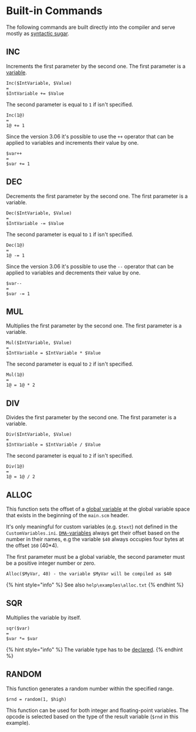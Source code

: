 # Built-in Commands

The following commands are built directly into the compiler and serve mostly as [syntactic sugar](https://en.wikipedia.org/wiki/Syntactic_sugar).

## INC

Increments the first parameter by the second one. The first parameter is a [variable](variables.md).

```
Inc($IntVariable, $Value)
=
$IntVariable += $Value
```

The second parameter is equal to `1` if isn't specified.

```
Inc(1@)
=
1@ += 1
```

Since the version 3.06 it's possible to use the `++` operator that can be applied to variables and increments their value by one.

```
$var++
=
$var += 1
```

## DEC

Decrements the first parameter by the second one. The first parameter is a variable.

```
Dec($IntVariable, $Value)
=
$IntVariable -= $Value
```

The second parameter is equal to `1` if isn't specified.

```
Dec(1@)
=
1@ -= 1
```

Since the version 3.06 it's possible to use the `--` operator that can be applied to variables and decrements their value by one.

```
$var--
=
$var -= 1
```

## MUL

Multiplies the first parameter by the second one. The first parameter is a variable.

```
Mul($IntVariable, $Value)
=
$IntVariable = $IntVariable * $Value
```

The second parameter is equal to `2` if isn't specified.

```
Mul(1@)
=
1@ = 1@ * 2
```

## DIV

Divides the first parameter by the second one. The first parameter is a variable.

```
Div($IntVariable, $Value)
=
$IntVariable = $IntVariable / $Value
```

The second parameter is equal to `2` if isn't specified.

```
Div(1@)
=
1@ = 1@ / 2
```

## ALLOC 

This function sets the offset of a [global variable](variables.md#global-variables) at the global variable space that exists in the beginning of the `main.scm` header.

It's only meaningful for custom variables (e.g. `$text`) not defined in the `CustomVariables.ini`. [`DMA`-variables](variables.md#global-variables) always get their offset based on the number in their names, e.g the variable `$40` always occupies four bytes at the offset `160` (40\*4).

The first parameter must be a global variable, the second parameter must be a positive integer number or zero.

```
Alloc($MyVar, 40) - the variable $MyVar will be compiled as $40
```

{% hint style="info" %}
See also `help\examples\alloc.txt`
{% endhint %}

## SQR

Multiplies the variable by itself.

```
sqr($var) 
=
$var *= $var
```

{% hint style="info" %}
The variable type has to be [declared](variables.md#var-end-construct).
{% endhint %}

## RANDOM

This function generates a random number within the specified range.

```
$rnd = random(1, $high)
```

This function can be used for both integer and floating-point variables. The opcode is selected based on the type of the result variable (`$rnd` in this example).
